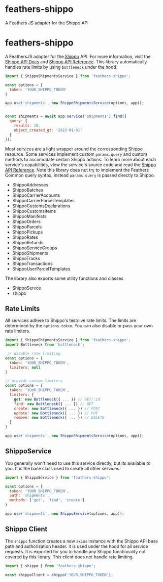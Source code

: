 # feathers-shippo

A Feathers JS adapter for the Shippo API
# feathers-shippo

A FeathersJS adapter for the [Shippo](https://goshippo.com) API. For more information, visit the [Shippo API Docs](https://goshippo.com/docs/intro) and [Shippo API Reference](https://goshippo.com/docs/reference). This library automatically handles rate limits by using `bottleneck` under the hood.

```js
import { ShippoShipmentsService } from 'feathers-shippo';

const options = {
  token: 'YOUR_SHIPPO_TOKEN'
}

app.use('shipments', new ShippoShipmentsService(options, app));


const shipments = await app.service('shipments').find({
  query: {
    results: 10,
    object_created_gt: '2023-01-01'
  }
});
```

Most services are a light wrapper around the corresponding Shippo resource. Some services implement custom `params.query` and custom methods to accomodate certain Shippo actions. To learn more about each service's capabilities, view the service's source code and read the [Shippo API Reference](https://goshippo.com/docs/reference). Note this library does not try to implement the Feathers Common query syntax, instead `params.query` is passed directly to Shippo.

- ShippoAddresses
- ShippoBatches
- ShippoCarrierAccounts
- ShippoCarrierParcelTemplates
- ShippoCustomsDeclarations
- ShippoCustomsItems
- ShippoManifests
- ShippoOrders
- ShippoParcels
- ShippoPickups
- ShippoRates
- ShippoRefunds
- ShippoServiceGroups
- ShippoShipments
- ShippoTracks
- ShippoTransactions
- ShippoUserParcelTemplates

The library also exports some utility functions and classes
- ShippoServce
- shippo

## Rate Limits
All services adhere to Shippo's test/live rate limits. The limits are determined by the `options.token`. You can also disable or pass your own rate limiters.
```js
import { ShippoShipmentsService } from 'feathers-shippo';
import Bottleneck from 'bottleneck';

 // disable rate limiting
const options = {
  token: 'YOUR_SHIPPO_TOKEN',
  limiters: null
}

// provide custom limiters
const options = {
  token: 'YOUR_SHIPPO_TOKEN',
  limiters: {
    get: new Bottleneck({ ... }) // GET/:id
    find: new Bottleneck({ ... }) // GET
    create: new Bottleneck({ ... }) // POST
    update: new Bottleneck({ ... }) // PUT
    remove: new Bottleneck({ ... }) // DELETE
  }
}

app.use('shipments', new ShippoShipmentsService(options, app));
```

## ShippoService
You generally won't need to use this service directly, but its available to you. It is the base class used to create all other services.
```js
import { ShippoService } from 'feathers-shippo';

const options = {
  token: 'YOUR_SHIPPO_TOKEN',
  path: 'shipments',
  methods: ['get', 'find', 'create']
}

app.use('shipments', new ShippoService(options, app));
```

## Shippo Client
The `shippo` function creates a new `axios` instance with the Shippo API base path and authorization header. It is used under the hood for all service requests. It is exported for you to handle any Shippo functionality not covered by this library. This client does not handle rate limiting.
```js
import { shippo } from 'feathers-shippo';

const shippoClient = shippo('YOUR_SHIPPO_TOKEN');
```